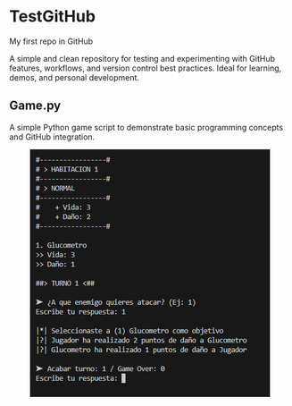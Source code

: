 # TestGitHub

My first repo in GitHub

A simple and clean repository for testing and experimenting with GitHub features, workflows, and version control best practices. Ideal for learning, demos, and personal development.

## Game.py

A simple Python game script to demonstrate basic programming concepts and GitHub integration.

<p align="center">
  <img src="game screenshot.png" alt="gameplay"/>
</p>